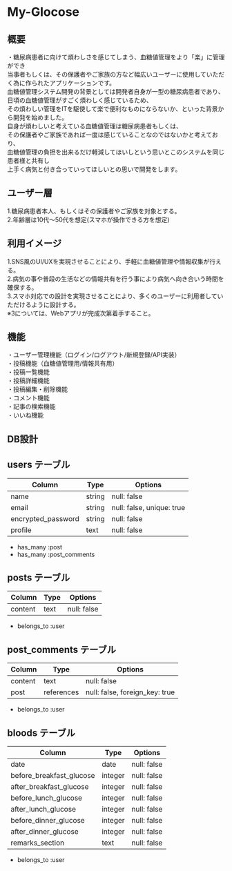 # My-Glocose

## 概要

・糖尿病患者に向けて煩わしさを感じてしまう、血糖値管理をより「楽」に管理ができ  
当事者もしくは、その保護者やご家族の方など幅広いユーザーに使用していただく為に作られたアプリケーションです。  
血糖値管理システム開発の背景としては開発者自身が一型の糖尿病患者であり、  
日頃の血糖値管理がすごく煩わしく感じているため、  
その煩わしい管理をITを駆使して楽で便利なものにならないか、といった背景から開発を始めました。  
自身が煩わしいと考えている血糖値管理は糖尿病患者もしくは、  
その保護者やご家族であれば一度は感じていることなのではないかと考えており、  
血糖値管理の負担を出来るだけ軽減してほいしという思いとこのシステムを同じ患者様と共有し  
上手く病気と付き合っていってほしいとの思いで開発をします。

## ユーザー層

1.糖尿病患者本人、もしくはその保護者やご家族を対象とする。  
2.年齢層は10代～50代を想定(スマホが操作できる方を想定)

## 利用イメージ

1.SNS風のUI/UXを実現させることにより、手軽に血糖値管理や情報収集が行える。  
2.病気の事や普段の生活などの情報共有を行う事により病気へ向き合いう時間を確保する。  
3.スマホ対応での設計を実現させることにより、多くのユーザーに利用者していただけるように設計する。  
※3については、Webアプリが完成次第着手すること。

## 機能

・ユーザー管理機能（ログイン/ログアウト/新規登録/API実装）  
・投稿機能（血糖値管理用/情報共有用）  
・投稿一覧機能  
・投稿詳細機能  
・投稿編集・削除機能  
・コメント機能  
・記事の検索機能  
・いいね機能  

## DB設計

## users テーブル

| Column             | Type   | Options                   |
| ---------------    | -------| --------------------------|
| name               | string | null: false               |
| email              | string | null: false, unique: true |
| encrypted_password | string | null: false               |
| profile            | text   | null: false               |

- has_many :post
- has_many :post_comments

## posts テーブル

| Column       | Type       | Options     |
| ------------ | ---------- | ------------|
| content      | text       | null: false |

- belongs_to :user

## post_comments テーブル

| Column  | Type       | Options                        |
| --------| ---------- | ------------------------------ |
| content | text       | null: false                    |
| post    | references | null: false, foreign_key: true |

- belongs_to :user

## bloods テーブル

| Column                   | Type       | Options                        |
| ------------------------ | ---------- | ------------------------------ |
| date                     | date       | null: false                    |
| before_breakfast_glucose | integer    | null: false                    |
| after_breakfast_glucose  | integer    | null: false                    |
| before_lunch_glucose     | integer    | null: false                    |
| after_lunch_glucose      | integer    | null: false                    |
| before_dinner_glucose    | integer    | null: false                    |
| after_dinner_glucose     | integer    | null: false                    |
| remarks_section          | text       | null: false                    |

- belongs_to :user
